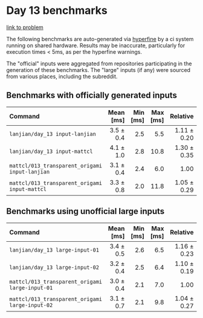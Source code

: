 # Day 13 benchmarks

[link to problem](http://adventofcode.com/2021/day/13)

The following benchmarks are auto-generated via [hyperfine](https://github.com/sharkdp/hyperfine) by a ci system running on shared hardware. Results may be inaccurate, particularly for execution times < 5ms, as per the hyperfine warnings.

The "official" inputs were aggregated from repositories participating in the generation of these benchmarks. The "large" inputs (if any) were sourced from various places, including the subreddit.

## Benchmarks with officially generated inputs
| Command | Mean [ms] | Min [ms] | Max [ms] | Relative |
|:---|---:|---:|---:|---:|
| `lanjian/day_13 input-lanjian` | 3.5 ± 0.4 | 2.5 | 5.5 | 1.11 ± 0.20 |
| `lanjian/day_13 input-mattcl` | 4.1 ± 1.0 | 2.8 | 10.8 | 1.30 ± 0.35 |
| `mattcl/013_transparent_origami input-lanjian` | 3.1 ± 0.4 | 2.4 | 6.0 | 1.00 |
| `mattcl/013_transparent_origami input-mattcl` | 3.3 ± 0.8 | 2.0 | 11.8 | 1.05 ± 0.29 |
## Benchmarks using unofficial large inputs
| Command | Mean [ms] | Min [ms] | Max [ms] | Relative |
|:---|---:|---:|---:|---:|
| `lanjian/day_13 large-input-01` | 3.4 ± 0.5 | 2.6 | 6.5 | 1.16 ± 0.23 |
| `lanjian/day_13 large-input-02` | 3.2 ± 0.4 | 2.5 | 6.4 | 1.10 ± 0.19 |
| `mattcl/013_transparent_origami large-input-01` | 3.0 ± 0.4 | 2.1 | 7.0 | 1.00 |
| `mattcl/013_transparent_origami large-input-02` | 3.1 ± 0.7 | 2.1 | 9.8 | 1.04 ± 0.27 |
